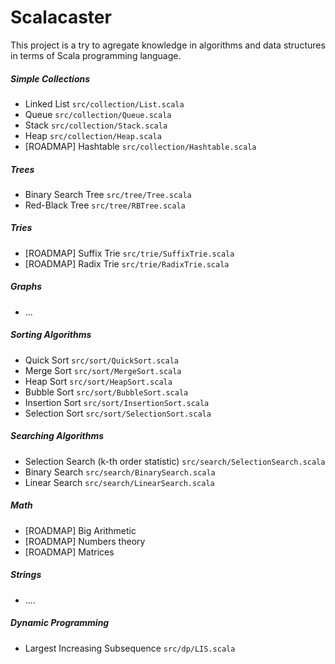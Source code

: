 Scalacaster
===========

This project is a try to agregate knowledge in algorithms and data structures in terms of Scala programming language.

##### Simple Collections
* Linked List `src/collection/List.scala`
* Queue `src/collection/Queue.scala`
* Stack `src/collection/Stack.scala`
* Heap `src/collection/Heap.scala`
* [ROADMAP] Hashtable `src/collection/Hashtable.scala`

##### Trees
* Binary Search Tree `src/tree/Tree.scala`
* Red-Black Tree `src/tree/RBTree.scala`

##### Tries
* [ROADMAP] Suffix Trie `src/trie/SuffixTrie.scala`
* [ROADMAP] Radix Trie `src/trie/RadixTrie.scala`

##### Graphs
* ... 

##### Sorting Algorithms
* Quick Sort `src/sort/QuickSort.scala`
* Merge Sort `src/sort/MergeSort.scala`
* Heap Sort `src/sort/HeapSort.scala`
* Bubble Sort `src/sort/BubbleSort.scala`
* Insertion Sort `src/sort/InsertionSort.scala`
* Selection Sort `src/sort/SelectionSort.scala`

##### Searching Algorithms
* Selection Search (k-th order statistic) `src/search/SelectionSearch.scala`
* Binary Search `src/search/BinarySearch.scala`
* Linear Search `src/search/LinearSearch.scala`

##### Math
* [ROADMAP] Big Arithmetic
* [ROADMAP] Numbers theory
* [ROADMAP] Matrices

##### Strings
* ....

##### Dynamic Programming
* Largest Increasing Subsequence `src/dp/LIS.scala`
